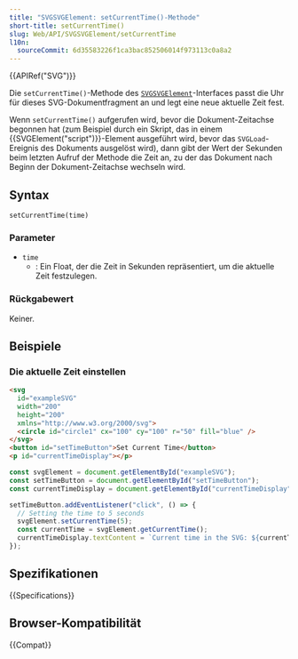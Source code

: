 ```yaml
---
title: "SVGSVGElement: setCurrentTime()-Methode"
short-title: setCurrentTime()
slug: Web/API/SVGSVGElement/setCurrentTime
l10n:
  sourceCommit: 6d35583226f1ca3bac852506014f973113c0a8a2
---
```


{{APIRef("SVG")}}

Die `setCurrentTime()`-Methode des [`SVGSVGElement`](/de/docs/Web/API/SVGSVGElement)-Interfaces passt die Uhr für dieses SVG-Dokumentfragment an und legt eine neue aktuelle Zeit fest.

Wenn `setCurrentTime()` aufgerufen wird, bevor die Dokument-Zeitachse begonnen hat (zum Beispiel durch ein Skript, das in einem {{SVGElement("script")}}-Element ausgeführt wird, bevor das `SVGLoad`-Ereignis des Dokuments ausgelöst wird), dann gibt der Wert der Sekunden beim letzten Aufruf der Methode die Zeit an, zu der das Dokument nach Beginn der Dokument-Zeitachse wechseln wird.

## Syntax

```js-nolint
setCurrentTime(time)
```

### Parameter

- `time`
  - : Ein Float, der die Zeit in Sekunden repräsentiert, um die aktuelle Zeit festzulegen.

### Rückgabewert

Keiner.

## Beispiele

### Die aktuelle Zeit einstellen

```html
<svg
  id="exampleSVG"
  width="200"
  height="200"
  xmlns="http://www.w3.org/2000/svg">
  <circle id="circle1" cx="100" cy="100" r="50" fill="blue" />
</svg>
<button id="setTimeButton">Set Current Time</button>
<p id="currentTimeDisplay"></p>
```

```js
const svgElement = document.getElementById("exampleSVG");
const setTimeButton = document.getElementById("setTimeButton");
const currentTimeDisplay = document.getElementById("currentTimeDisplay");

setTimeButton.addEventListener("click", () => {
  // Setting the time to 5 seconds
  svgElement.setCurrentTime(5);
  const currentTime = svgElement.getCurrentTime();
  currentTimeDisplay.textContent = `Current time in the SVG: ${currentTime} seconds`;
});
```

## Spezifikationen

{{Specifications}}

## Browser-Kompatibilität

{{Compat}}

